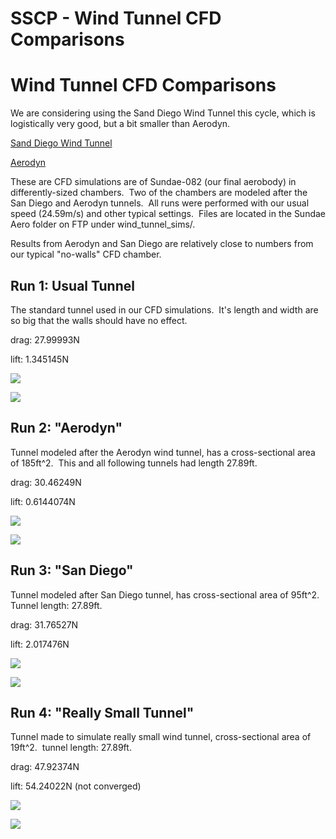 # SSCP - Wind Tunnel CFD Comparisons

# Wind Tunnel CFD Comparisons

We are considering using the Sand Diego Wind Tunnel this cycle, which is logistically very good, but a bit smaller than Aerodyn.

[ Sand Diego Wind Tunnel](http://www.sandiegowindtunnel.com/)

[ Aerodyn](http://www.aerodynwindtunnel.com/tunnel-info)

These are CFD simulations are of Sundae-082 (our final aerobody) in differently-sized chambers.  Two of the chambers are modeled after the San Diego and Aerodyn tunnels.  All runs were performed with our usual speed (24.59m/s) and other typical settings.  Files are located in the Sundae Aero folder on FTP under wind_tunnel_sims/.

Results from Aerodyn and San Diego are relatively close to numbers from our typical "no-walls" CFD chamber.

## Run 1: Usual Tunnel

[](#h.oi5jn7rglm)

The standard tunnel used in our CFD simulations.  It's length and width are so big that the walls should have no effect.

drag: 27.99993N

lift: 1.345145N

![](../../../../../assets/image_afee359e3c.png)

![](../../../../../assets/image_e5ececd4ad.png)

## Run 2: "Aerodyn"

[](#h.acddqnt68vjh)

Tunnel modeled after the Aerodyn wind tunnel, has a cross-sectional area of 185ft^2.  This and all following tunnels had length 27.89ft.

drag: 30.46249N

lift: 0.6144074N

![](../../../../../assets/image_e2ab211ab2.png)

![](../../../../../assets/image_33fb18772b.png)

## Run 3: "San Diego"

[](#h.ytrjgakj4zbb)

Tunnel modeled after San Diego tunnel, has cross-sectional area of 95ft^2.  Tunnel length: 27.89ft.

drag: 31.76527N

lift: 2.017476N

![](../../../../../assets/image_f1975421b4.png)

![](../../../../../assets/image_84c638b582.png)

## Run 4: "Really Small Tunnel"

[](#h.b378cwdpa4ie)

Tunnel made to simulate really small wind tunnel, cross-sectional area of 19ft^2.  tunnel length: 27.89ft.

drag: 47.92374N

lift: 54.24022N (not converged)

![](../../../../../assets/image_7f7c634a3e.png)

![](../../../../../assets/image_89fb48a6e6.png)

